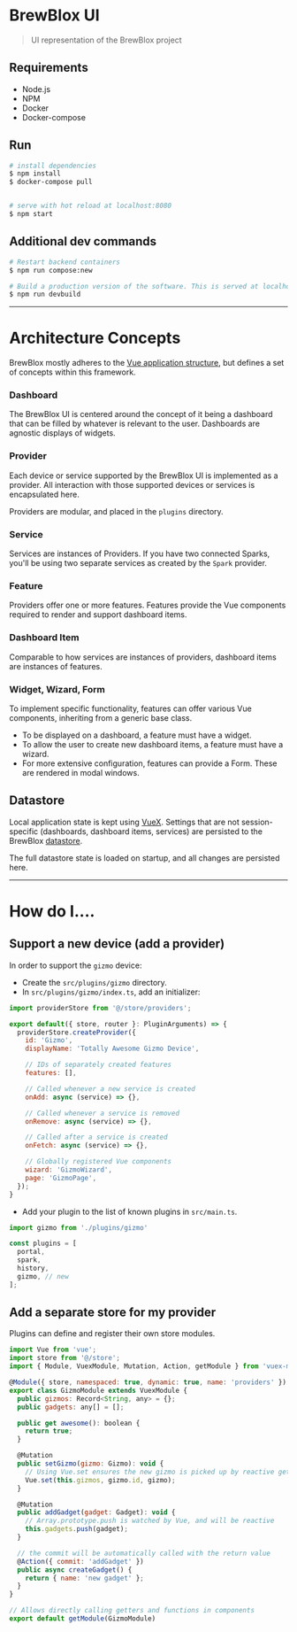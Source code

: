 # BrewBlox UI

> UI representation of the BrewBlox project

## Requirements

* Node.js
* NPM
* Docker
* Docker-compose

## Run

``` bash
# install dependencies
$ npm install
$ docker-compose pull


# serve with hot reload at localhost:8080
$ npm start
```

## Additional dev commands

```bash
# Restart backend containers
$ npm run compose:new

# Build a production version of the software. This is served at localhost:9000
$ npm run devbuild
```

---

# Architecture Concepts

BrewBlox mostly adheres to the [Vue application structure][vue-structure], but defines a set of concepts within this framework.

### Dashboard

The BrewBlox UI is centered around the concept of it being a dashboard that can be filled by whatever is relevant to the user. Dashboards are agnostic displays of widgets.

### Provider

Each device or service supported by the BrewBlox UI is implemented as a provider. All interaction with those supported devices or services is encapsulated here.

Providers are modular, and placed in the `plugins` directory.

### Service

Services are instances of Providers. If you have two connected Sparks, you'll be using two separate services as created by the `Spark` provider.

### Feature

Providers offer one or more features. Features provide the Vue components required to render and support dashboard items.

### Dashboard Item

Comparable to how services are instances of providers, dashboard items are instances of features.

### Widget, Wizard, Form

To implement specific functionality, features can offer various Vue components, inheriting from a generic base class.

* To be displayed on a dashboard, a feature must have a widget.
* To allow the user to create new dashboard items, a feature must have a wizard.
* For more extensive configuration, features can provide a Form. These are rendered in modal windows.

## Datastore

Local application state is kept using [VueX][vuex]. Settings that are not session-specific (dashboards, dashboard items, services) are persisted to the BrewBlox [datastore].

The full datastore state is loaded on startup, and all changes are persisted here.


---

# How do I....

## Support a new device (add a provider)

In order to support the `gizmo` device:

* Create the `src/plugins/gizmo` directory.
* In `src/plugins/gizmo/index.ts`, add an initializer:
```js
import providerStore from '@/store/providers';

export default({ store, router }: PluginArguments) => {
  providerStore.createProvider({
    id: 'Gizmo',
    displayName: 'Totally Awesome Gizmo Device',

    // IDs of separately created features
    features: [],

    // Called whenever a new service is created
    onAdd: async (service) => {},

    // Called whenever a service is removed
    onRemove: async (service) => {},

    // Called after a service is created
    onFetch: async (service) => {},

    // Globally registered Vue components
    wizard: 'GizmoWizard',
    page: 'GizmoPage',
  });
}
```
* Add your plugin to the list of known plugins in `src/main.ts`.
```js
import gizmo from './plugins/gizmo'

const plugins = [
  portal,
  spark,
  history,
  gizmo, // new
];
```

## Add a separate store for my provider

Plugins can define and register their own store modules.

```js
import Vue from 'vue';
import store from '@/store';
import { Module, VuexModule, Mutation, Action, getModule } from 'vuex-module-decorators';

@Module({ store, namespaced: true, dynamic: true, name: 'providers' })
export class GizmoModule extends VuexModule {
  public gizmos: Record<String, any> = {};
  public gadgets: any[] = [];

  public get awesome(): boolean {
    return true;
  }

  @Mutation
  public setGizmo(gizmo: Gizmo): void {
    // Using Vue.set ensures the new gizmo is picked up by reactive getters
    Vue.set(this.gizmos, gizmo.id, gizmo);
  }

  @Mutation
  public addGadget(gadget: Gadget): void {
    // Array.prototype.push is watched by Vue, and will be reactive
    this.gadgets.push(gadget);
  }

  // the commit will be automatically called with the return value
  @Action({ commit: 'addGadget' })
  public async createGadget() {
    return { name: 'new gadget' };
  }
}

// Allows directly calling getters and functions in components
export default getModule(GizmoModule)
```





[datastore]: https://github.com/BrewBlox/brewblox-datastore
[vuex]: https://vuex.vuejs.org/guide/
[vue-structure]: https://vuex.vuejs.org/guide/structure.html
[dynamic-vuex]: https://vuex.vuejs.org/guide/modules.html#dynamic-module-registration

